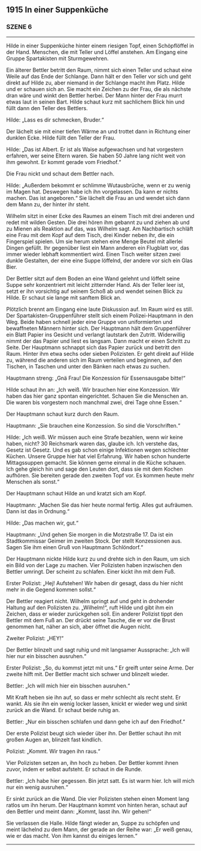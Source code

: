 ## **1915** In einer Suppenküche 

### SZENE 6
____
Hilde in einer Suppenküche hinter einem riesigen Topf, einen Schöpflöffel in der Hand.
Menschen, die mit Teller und Löffel anstehen.
Am Eingang eine Gruppe Spartakisten mit Sturmgewehren.

Ein älterer Bettler betritt den Raum, nimmt sich einen Teller und schaut eine Weile auf das Ende der Schlange.
Dann hält er den Teller vor sich und geht direkt auf Hilde zu, aber niemand in der Schlange macht ihm Platz.
Hilde und er schauen sich an.
Sie macht ein Zeichen zu der Frau, die als nächste dran wäre und winkt den Bettler herbei.
Der Mann hinter der Frau murrt etwas laut in seinen Bart.
Hilde schaut kurz mit sachlichem Blick hin und füllt dann den Teller des Bettlers.

Hilde: „Lass es dir schmecken, Bruder.“ 

Der lächelt sie mit einer tiefen Wärme an und trottet dann in Richtung einer dunklen Ecke.
Hilde füllt den Teller der Frau.

Hilde: „Das ist Albert.
Er ist als Waise aufgewachsen und hat vorgestern erfahren, wer seine Eltern waren.
Sie haben 50 Jahre lang nicht weit von ihm gewohnt.
Er kommt gerade vom Friedhof.“

Die Frau nickt und schaut dem Bettler nach.

Hilde: „Außerdem bekommt er schlimme Wutausbrüche, wenn er zu wenig im Magen hat.
Deswegen habe ich ihn vorgelassen.
Da kann er nichts machen.
Das ist angeboren.“ Sie lächelt die Frau an und wendet sich dann dem Mann zu, der hinter ihr steht.

Wilhelm sitzt in einer Ecke des Raumes an einem Tisch mit drei anderen und redet mit wilden Gesten.
Die drei hören ihm gebannt zu und ziehen ab und zu Mienen als Reaktion auf das, was Wilhelm sagt.
Am Nachbartisch schläft eine Frau mit dem Kopf auf dem Tisch, drei Kinder neben ihr, die ein Fingerspiel spielen.
Um sie herum stehen eine Menge Beutel mit allerlei Dingen gefüllt.
Ihr gegenüber liest ein Mann anderen ein Flugblatt vor, das immer wieder lebhaft kommentiert wird.
Einen Tisch weiter sitzen zwei dunkle Gestalten, der eine eine Suppe löffelnd, der andere vor sich ein Glas Bier.

Der Bettler sitzt auf dem Boden an eine Wand gelehnt und löffelt seine Suppe sehr konzentriert mit leicht zitternder Hand.
Als der Teller leer ist, setzt er ihn vorsichtig auf seinem Schoß ab und wendet seinen Blick zu Hilde.
Er schaut sie lange mit sanftem Blick an.

Plötzlich brennt am Eingang eine laute Diskussion auf.
Im Raum wird es still.
Der Spartakisten-Gruppenführer stellt sich einem Polizei-Hauptmann in den Weg.
Beide haben schnell jeder eine Gruppe von uniformierten und bewaffneten Männern hinter sich.
Der Hauptmann hält dem Gruppenführer ein Blatt Papier ins Gesicht und verlangt lautstark den Zutritt.
Widerwillig nimmt der das Papier und liest es langsam.
Dann macht er einen Schritt zu Seite.
Der Hauptmann schnappt sich das Papier zurück und betritt den Raum.
Hinter ihm etwa sechs oder sieben Polizisten.
Er geht direkt auf Hilde zu, während die anderen sich im Raum verteilen und beginnen, auf den Tischen, in Taschen und unter den Bänken nach etwas zu suchen.

Hauptmann streng: „Gnä Frau! Die Konzession für Essensausgabe bitte!“ 

Hilde schaut ihn an: „Ich weiß.
Wir brauchen hier eine Konzession.
Wir haben das hier ganz spontan eingerichtet.
Schauen Sie die Menschen an.
Die waren bis vorgestern noch manchmal zwei, drei Tage ohne Essen.“

Der Hauptmann schaut kurz durch den Raum.

Hauptmann: „Sie brauchen eine Konzession.
So sind die Vorschriften.“

Hilde: „Ich weiß.
Wir müssen auch eine Strafe bezahlen, wenn wir keine haben, nicht?
30 Reichsmark waren das, glaube ich.
Ich verstehe das, Gesetz ist Gesetz.
Und es gab schon einige Infektionen wegen schlechter Küchen.
Unsere Gruppe hier hat viel Erfahrung.
Wir haben schon hunderte Mittagssuppen gemacht.
Sie können gerne einmal in die Küche schauen.
Ich gehe gleich hin und sage den Leuten dort, dass sie mit dem Kochen aufhören.
Sie bereiten gerade den zweiten Topf vor.
Es kommen heute mehr Menschen als sonst.“

Der Hauptmann schaut Hilde an und kratzt sich am Kopf.

Hauptmann: „Machen Sie das hier heute normal fertig.
Alles gut aufräumen.
Dann ist das in Ordnung.“

Hilde: „Das machen wir, gut.“

Hauptmann: „Und gehen Sie morgen in die Motzstraße 17.
Da ist ein Stadtkommissar Geimer im zweiten Stock.
Der stellt Konzessionen aus.
Sagen Sie ihm einen Gruß von Hauptmann Schlöndorf.“

Der Hauptmann nickte Hilde kurz zu und drehte sich in den Raum, um sich ein Bild von der Lage zu machen.
Vier Polizisten haben inzwischen den Bettler umringt.
Der scheint zu schlafen.
Einer kickt ihn mit dem Fuß.

Erster Polizist: „Hej! Aufstehen! Wir haben dir gesagt, dass du hier nicht mehr in die Gegend kommen sollst.“

Der Bettler reagiert nicht.
Wilhelm springt auf und geht in drohender Haltung auf den Polizisten zu.
„Wilhelm!“, ruft Hilde und gibt ihm ein Zeichen, dass er wieder zurückgehen soll.
Ein anderer Polizist tippt den Bettler mit dem Fuß an.
Der drückt seine Tasche, die er vor die Brust genommen hat, näher an sich, aber öffnet die Augen nicht.

Zweiter Polizist: „HEY!“

Der Bettler blinzelt und sagt ruhig und mit langsamer Aussprache: „Ich will hier nur ein bisschen ausruhen.“

Erster Polizist: „So, du kommst jetzt mit uns.“
Er greift unter seine Arme.
Der zweite hilft mit.
Der Bettler macht sich schwer und blinzelt wieder.

Bettler: „Ich will mich hier ein bisschen ausruhen.“

Mit Kraft heben sie ihn auf, so dass er mehr schlecht als recht steht.
Er wankt.
Als sie ihn ein wenig locker lassen, knickt er wieder weg und sinkt zurück an die Wand.
Er schaut beide ruhig an.

Bettler: „Nur ein bisschen schlafen und dann gehe ich auf den Friedhof.“

Der erste Polizist beugt sich wieder über ihn.
Der Bettler schaut ihn mit großen Augen an, blinzelt fast kindlich.

Polizist: „Kommt.
Wir tragen ihn raus.“

Vier Polizisten setzen an, ihn hoch zu heben.
Der Bettler kommt ihnen zuvor, indem er selbst aufsteht.
Er schaut in die Runde.

Bettler: „Ich habe hier gegessen.
Bin jetzt satt.
Es ist warm hier.
Ich will mich nur ein wenig ausruhen.“

Er sinkt zurück an die Wand.
Die vier Polizisten stehen einen Moment lang ratlos um ihn herum.
Der Hauptmann kommt von hinten heran, schaut auf den Bettler und meint dann: „Kommt, lasst ihn.
Wir gehen!“ 

Sie verlassen die Halle.
Hilde fängt wieder an, Suppe zu schöpfen und meint lächelnd zu dem Mann, der gerade an der Reihe war: 
„Er weiß genau, wie er das macht. Von ihm kannst du einiges lernen.“
____
